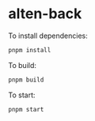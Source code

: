 # alten-back

To install dependencies:

```bash
pnpm install
```

To build:

```bash
pnpm build
```

To start:

```bash
pnpm start
```
